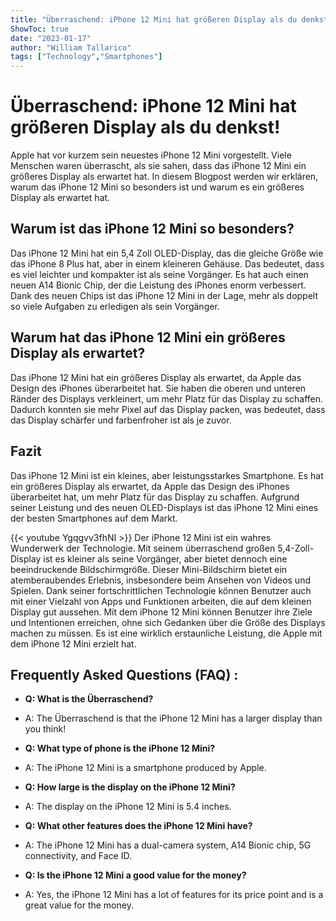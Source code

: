 ```yaml
---
title: "Überraschend: iPhone 12 Mini hat größeren Display als du denkst!"
ShowToc: true 
date: "2023-01-17"
author: "William Tallarico" 
tags: ["Technology","Smartphones"]
---
```

# Überraschend: iPhone 12 Mini hat größeren Display als du denkst!

Apple hat vor kurzem sein neuestes iPhone 12 Mini vorgestellt. Viele Menschen waren überrascht, als sie sahen, dass das iPhone 12 Mini ein größeres Display als erwartet hat. In diesem Blogpost werden wir erklären, warum das iPhone 12 Mini so besonders ist und warum es ein größeres Display als erwartet hat.

## Warum ist das iPhone 12 Mini so besonders?

Das iPhone 12 Mini hat ein 5,4 Zoll OLED-Display, das die gleiche Größe wie das iPhone 8 Plus hat, aber in einem kleineren Gehäuse. Das bedeutet, dass es viel leichter und kompakter ist als seine Vorgänger. Es hat auch einen neuen A14 Bionic Chip, der die Leistung des iPhones enorm verbessert. Dank des neuen Chips ist das iPhone 12 Mini in der Lage, mehr als doppelt so viele Aufgaben zu erledigen als sein Vorgänger.

## Warum hat das iPhone 12 Mini ein größeres Display als erwartet?

Das iPhone 12 Mini hat ein größeres Display als erwartet, da Apple das Design des iPhones überarbeitet hat. Sie haben die oberen und unteren Ränder des Displays verkleinert, um mehr Platz für das Display zu schaffen. Dadurch konnten sie mehr Pixel auf das Display packen, was bedeutet, dass das Display schärfer und farbenfroher ist als je zuvor.

## Fazit

Das iPhone 12 Mini ist ein kleines, aber leistungsstarkes Smartphone. Es hat ein größeres Display als erwartet, da Apple das Design des iPhones überarbeitet hat, um mehr Platz für das Display zu schaffen. Aufgrund seiner Leistung und des neuen OLED-Displays ist das iPhone 12 Mini eines der besten Smartphones auf dem Markt.

{{< youtube Ygqgvv3fhNI >}} 
Der iPhone 12 Mini ist ein wahres Wunderwerk der Technologie. Mit seinem überraschend großen 5,4-Zoll-Display ist es kleiner als seine Vorgänger, aber bietet dennoch eine beeindruckende Bildschirmgröße. Dieser Mini-Bildschirm bietet ein atemberaubendes Erlebnis, insbesondere beim Ansehen von Videos und Spielen. Dank seiner fortschrittlichen Technologie können Benutzer auch mit einer Vielzahl von Apps und Funktionen arbeiten, die auf dem kleinen Display gut aussehen. Mit dem iPhone 12 Mini können Benutzer ihre Ziele und Intentionen erreichen, ohne sich Gedanken über die Größe des Displays machen zu müssen. Es ist eine wirklich erstaunliche Leistung, die Apple mit dem iPhone 12 Mini erzielt hat.

## Frequently Asked Questions (FAQ) :
- **Q: What is the Überraschend?**
- A: The Überraschend is that the iPhone 12 Mini has a larger display than you think!

- **Q: What type of phone is the iPhone 12 Mini?**
- A: The iPhone 12 Mini is a smartphone produced by Apple.

- **Q: How large is the display on the iPhone 12 Mini?**
- A: The display on the iPhone 12 Mini is 5.4 inches.

- **Q: What other features does the iPhone 12 Mini have?**
- A: The iPhone 12 Mini has a dual-camera system, A14 Bionic chip, 5G connectivity, and Face ID. 

- **Q: Is the iPhone 12 Mini a good value for the money?**
- A: Yes, the iPhone 12 Mini has a lot of features for its price point and is a great value for the money.


